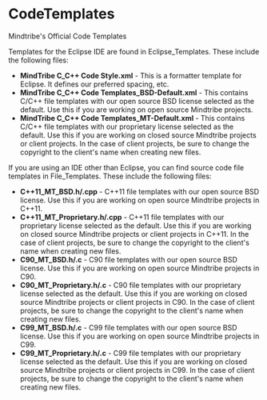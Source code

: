 # CodeTemplates
Mindtribe's Official Code Templates

Templates for the Eclipse IDE are found in Eclipse_Templates. These include the following files:

* **MindTribe C_C++ Code Style.xml** - This is a formatter template for Eclipse. It defines our preferred spacing, etc.
* **MindTribe C_C++ Code Templates_BSD-Default.xml** - This contains C/C++ file templates with our open source BSD license selected as the default. Use this if you are working on open source Mindtribe projects.
* **MindTribe C_C++ Code Templates_MT-Default.xml** - This contains C/C++ file templates with our proprietary license selected as the default. Use this if you are working on closed source Mindtribe projects or client projects. In the case of client projects, be sure to change the copyright to the client's name when creating new files.

If you are using an IDE other than Eclipse, you can find source code file templates in File_Templates. These include the following files:

* **C++11_MT_BSD.h/.cpp** - C++11 file templates with our open source BSD license. Use this if you are working on open source Mindtribe projects in C++11.
* **C++11_MT_Proprietary.h/.cpp** - C++11 file templates with our proprietary license selected as the default. Use this if you are working on closed source Mindtribe projects or client projects in C++11. In the case of client projects, be sure to change the copyright to the client's name when creating new files.
* **C90_MT_BSD.h/.c** - C90 file templates with our open source BSD license. Use this if you are working on open source Mindtribe projects in C90.
* **C90_MT_Proprietary.h/.c** - C90 file templates with our proprietary license selected as the default. Use this if you are working on closed source Mindtribe projects or client projects in C90. In the case of client projects, be sure to change the copyright to the client's name when creating new files.
* **C99_MT_BSD.h/.c** - C99 file templates with our open source BSD license. Use this if you are working on open source Mindtribe projects in C99.
* **C99_MT_Proprietary.h/.c** - C99 file templates with our proprietary license selected as the default. Use this if you are working on closed source Mindtribe projects or client projects in C99. In the case of client projects, be sure to change the copyright to the client's name when creating new files.
